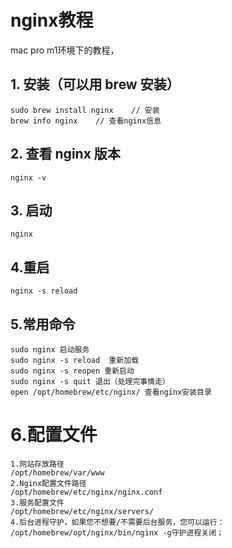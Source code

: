 # nginx教程

mac pro m1环境下的教程，

## 1. 安装（可以用 brew 安装）
```
sudo brew install nginx    // 安装
brew info nginx    // 查看nginx信息
```

## 2. 查看 nginx 版本

```
nginx -v
```

## 3. 启动 

```
nginx
```

## 4.重启

```
nginx -s reload
```

## 5.常用命令

```
sudo nginx 启动服务
sudo nginx -s reload  重新加载
sudo nginx -s reopen 重新启动
sudo nginx -s quit 退出（处理完事情走）
open /opt/homebrew/etc/nginx/ 查看nginx安装目录

```

# 6.配置文件
```
1.网站存放路径
/opt/homebrew/var/www
2.Nginx配置文件路径
/opt/homebrew/etc/nginx/nginx.conf
3.服务配置文件
/opt/homebrew/etc/nginx/servers/
4.后台进程守护，如果您不想要/不需要后台服务，您可以运行：
/opt/homebrew/opt/nginx/bin/nginx -g守护进程关闭；
```




